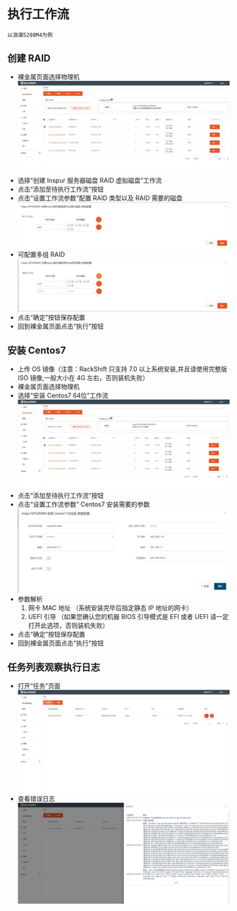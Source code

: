 # 执行工作流
    以浪潮5280M4为例

## 创建 RAID
- 裸金属页面选择物理机
![runnob](./static/wizard/select_raid_machine.jpg)
- 选择“创建 Inspur 服务器磁盘 RAID 虚拟磁盘”工作流
- 点击“添加至待执行工作流”按钮
- 点击“设置工作流参数”配置 RAID 类型以及 RAID 需要的磁盘
![runnob](./static/wizard/raid_config.jpg)
- 可配置多组 RAID
![runnob](./static/wizard/multi_raid_config.jpg)
- 点击“确定”按钮保存配置
- 回到裸金属页面点击“执行”按钮

## 安装 Centos7
- 上传 OS 镜像（注意：RackShift 只支持 7.0 以上系统安装,并且请使用完整版 ISO 镜像,一般大小在 4G 左右，否则装机失败）
- 裸金属页面选择物理机
- 选择“安装 Centos7 64位”工作流
![runnob](./static/wizard/select_centos.jpg)
- 点击“添加至待执行工作流”按钮
- 点击“设置工作流参数” Centos7 安装需要的参数
![runnob](./static/wizard/centos_config.jpg)
- 参数解析
  1. 网卡 MAC 地址
  （系统安装完毕后指定静态 IP 地址的网卡）
  2. UEFI 引导
  （如果您确认您的机器 BIOS 引导模式是 EFI 或者 UEFI 请一定打开此选项，否则装机失败）
 - 点击“确定”按钮保存配置
 - 回到裸金属页面点击“执行”按钮

## 任务列表观察执行日志

- 打开“任务”页面
![runnob](./static/wizard/task.jpg)
- 查看错误日志
![runnob](./static/wizard/log.jpg)